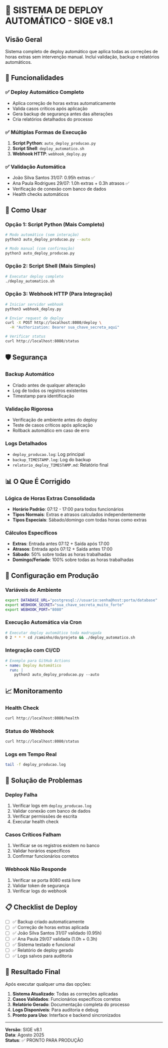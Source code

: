 # 🚀 SISTEMA DE DEPLOY AUTOMÁTICO - SIGE v8.1

## Visão Geral

Sistema completo de deploy automático que aplica todas as correções de horas extras sem intervenção manual. Inclui validação, backup e relatórios automáticos.

## 🎯 Funcionalidades

### ✅ Deploy Automático Completo
- Aplica correção de horas extras automaticamente
- Valida casos críticos após aplicação
- Gera backup de segurança antes das alterações
- Cria relatórios detalhados do processo

### ✅ Múltiplas Formas de Execução
1. **Script Python**: `auto_deploy_producao.py`
2. **Script Shell**: `deploy_automatico.sh`
3. **Webhook HTTP**: `webhook_deploy.py`

### ✅ Validação Automática
- João Silva Santos 31/07: 0.95h extras ✅
- Ana Paula Rodrigues 29/07: 1.0h extras + 0.3h atrasos ✅
- Verificação de conexão com banco de dados
- Health checks automáticos

## 🚀 Como Usar

### Opção 1: Script Python (Mais Completo)
```bash
# Modo automático (sem interação)
python3 auto_deploy_producao.py --auto

# Modo manual (com confirmação)
python3 auto_deploy_producao.py
```

### Opção 2: Script Shell (Mais Simples)
```bash
# Executar deploy completo
./deploy_automatico.sh
```

### Opção 3: Webhook HTTP (Para Integração)
```bash
# Iniciar servidor webhook
python3 webhook_deploy.py

# Enviar request de deploy
curl -X POST http://localhost:8080/deploy \
  -H "Authorization: Bearer sua_chave_secreta_aqui"

# Verificar status
curl http://localhost:8080/status
```

## 🛡️ Segurança

### Backup Automático
- Criado antes de qualquer alteração
- Log de todos os registros existentes
- Timestamp para identificação

### Validação Rigorosa
- Verificação de ambiente antes do deploy
- Teste de casos críticos após aplicação
- Rollback automático em caso de erro

### Logs Detalhados
- `deploy_producao.log`: Log principal
- `backup_TIMESTAMP.log`: Log do backup
- `relatorio_deploy_TIMESTAMP.md`: Relatório final

## 📊 O Que É Corrigido

### Lógica de Horas Extras Consolidada
- **Horário Padrão**: 07:12 - 17:00 para todos funcionários
- **Tipos Normais**: Extras e atrasos calculados independentemente
- **Tipos Especiais**: Sábado/domingo com todas horas como extras

### Cálculos Específicos
- **Extras**: Entrada antes 07:12 + Saída após 17:00
- **Atrasos**: Entrada após 07:12 + Saída antes 17:00
- **Sábado**: 50% sobre todas as horas trabalhadas
- **Domingo/Feriado**: 100% sobre todas as horas trabalhadas

## 🔧 Configuração em Produção

### Variáveis de Ambiente
```bash
export DATABASE_URL="postgresql://usuario:senha@host:porta/database"
export WEBHOOK_SECRET="sua_chave_secreta_muito_forte"
export WEBHOOK_PORT="8080"
```

### Execução Automática via Cron
```bash
# Executar deploy automático toda madrugada
0 2 * * * cd /caminho/do/projeto && ./deploy_automatico.sh
```

### Integração com CI/CD
```yaml
# Exemplo para GitHub Actions
- name: Deploy Automático
  run: |
    python3 auto_deploy_producao.py --auto
```

## 📈 Monitoramento

### Health Check
```bash
curl http://localhost:8080/health
```

### Status do Webhook
```bash
curl http://localhost:8080/status
```

### Logs em Tempo Real
```bash
tail -f deploy_producao.log
```

## 🚨 Solução de Problemas

### Deploy Falha
1. Verificar logs em `deploy_producao.log`
2. Validar conexão com banco de dados
3. Verificar permissões de escrita
4. Executar health check

### Casos Críticos Falham
1. Verificar se os registros existem no banco
2. Validar horários específicos
3. Confirmar funcionários corretos

### Webhook Não Responde
1. Verificar se porta 8080 está livre
2. Validar token de segurança
3. Verificar logs do webhook

## 📋 Checklist de Deploy

- [ ] ✅ Backup criado automaticamente
- [ ] ✅ Correção de horas extras aplicada
- [ ] ✅ João Silva Santos 31/07 validado (0.95h)
- [ ] ✅ Ana Paula 29/07 validada (1.0h + 0.3h)
- [ ] ✅ Sistema testado e funcional
- [ ] ✅ Relatório de deploy gerado
- [ ] ✅ Logs salvos para auditoria

## 🎉 Resultado Final

Após executar qualquer uma das opções:

1. **Sistema Atualizado**: Todas as correções aplicadas
2. **Casos Validados**: Funcionários específicos corretos
3. **Relatório Gerado**: Documentação completa do processo
4. **Logs Disponíveis**: Para auditoria e debug
5. **Pronto para Uso**: Interface e backend sincronizados

---

**Versão**: SIGE v8.1  
**Data**: Agosto 2025  
**Status**: ✅ PRONTO PARA PRODUÇÃO